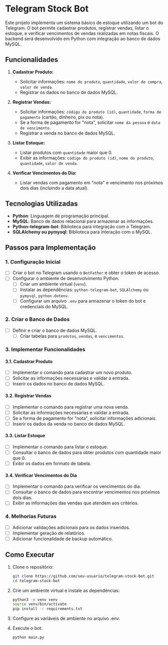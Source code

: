 # Telegram Stock Bot

Este projeto implementa um sistema básico de estoque utilizando um bot do Telegram. O bot permite cadastrar produtos, registrar vendas, listar o estoque, e verificar vencimentos de vendas realizadas em notas fiscais. O backend será desenvolvido em Python com integração ao banco de dados MySQL.

## Funcionalidades

1. **Cadastrar Produto:**
   - Solicitar informações: `nome do produto`, `quantidade`, `valor de compra`, `valor de venda`.
   - Registrar os dados no banco de dados MySQL.

2. **Registrar Vendas:**
   - Solicitar informações: `código do produto (id)`, `quantidade`, `forma de pagamento` (cartão, dinheiro, pix ou nota).
   - Se a forma de pagamento for "nota", solicitar `nome da pessoa` e `data de vencimento`.
   - Registrar a venda no banco de dados MySQL.

3. **Listar Estoque:**
   - Listar produtos com `quantidade` maior que 0.
   - Exibir as informações: `código do produto (id)`, `nome do produto`, `quantidade`, `valor de venda`.

4. **Verificar Vencimentos do Dia:**
   - Listar vendas com pagamento em "nota" e vencimento nos próximos dois dias (incluindo a data atual).

## Tecnologias Utilizadas

- **Python**: Linguagem de programação principal.
- **MySQL**: Banco de dados relacional para armazenar as informações.
- **Python-telegram-bot**: Biblioteca para integração com o Telegram.
- **SQLAlchemy ou pymysql**: Biblioteca para interação com o MySQL.

## Passos para Implementação

### 1. Configuração Inicial

- [ ] Criar o bot no Telegram usando o `BotFather` e obter o token de acesso.
- [ ] Configurar o ambiente de desenvolvimento Python.
  - [ ] Criar um ambiente virtual (`venv`).
  - [ ] Instalar as dependências: `python-telegram-bot`, `SQLAlchemy` ou `pymysql`, `python-dotenv`.
  - [ ] Configurar um arquivo `.env` para armazenar o token do bot e credenciais do MySQL.

### 2. Criar o Banco de Dados

- [ ] Definir e criar o banco de dados MySQL.
  - [ ] Criar tabelas para `produtos`, `vendas`, e `vencimentos`.

### 3. Implementar Funcionalidades

#### 3.1. Cadastrar Produto

- [ ] Implementar o comando para cadastrar um novo produto.
- [ ] Solicitar as informações necessárias e validar a entrada.
- [ ] Inserir os dados no banco de dados MySQL.

#### 3.2. Registrar Vendas

- [ ] Implementar o comando para registrar uma nova venda.
- [ ] Solicitar as informações necessárias e validar a entrada.
- [ ] Se a forma de pagamento for "nota", solicitar informações adicionais.
- [ ] Inserir os dados da venda no banco de dados MySQL.

#### 3.3. Listar Estoque

- [ ] Implementar o comando para listar o estoque.
- [ ] Consultar o banco de dados para obter produtos com quantidade maior que 0.
- [ ] Exibir os dados em formato de tabela.

#### 3.4. Verificar Vencimentos do Dia

- [ ] Implementar o comando para verificar os vencimentos do dia.
- [ ] Consultar o banco de dados para encontrar vencimentos nos próximos dois dias.
- [ ] Exibir as informações das vendas que atendem aos critérios.

### 4. Melhorias Futuras

- [ ] Adicionar validações adicionais para os dados inseridos.
- [ ] Implementar geração de relatórios.
- [ ] Adicionar funcionalidade de backup automático.

## Como Executar

1. Clone o repositório:
   ```bash
   git clone https://github.com/seu-usuario/telegram-stock-bot.git
   cd telegram-stock-bot
   ```

2. Crie um ambiente virtual e instale as dependências:
    ```bash
   python3 -m venv venv 
   source venv/bin/activate
   pip install -r requirements.txt
   ```

3. Configure as variáveis de ambiente no arquivo .env. 

4. Execute o bot:
    ```bash
   python main.py
    ```  
